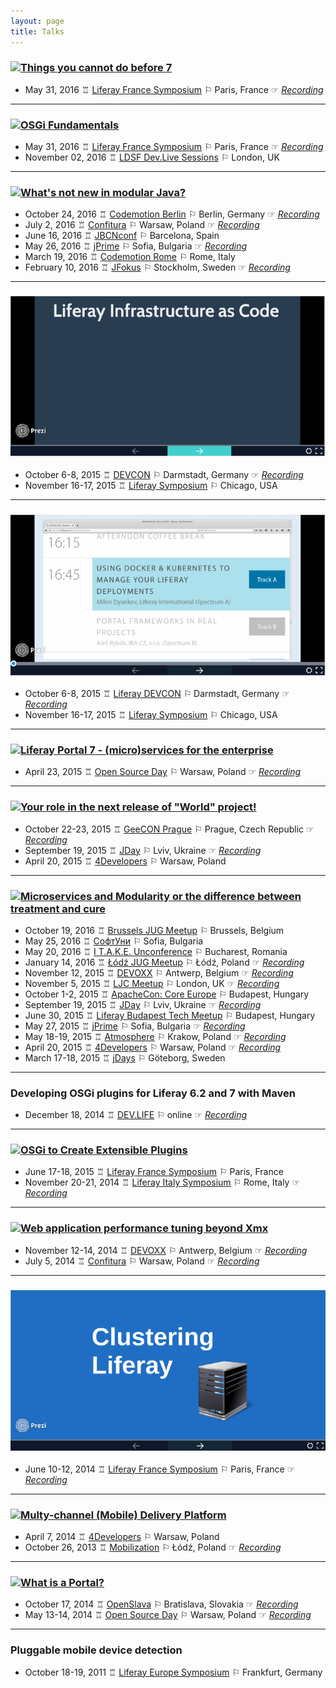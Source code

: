```yaml
---
layout: page
title: Talks
---
```


### [![Things you cannot do before 7](http://image.slidesharecdn.com/thingsyoucannotdobefore7-160602223521/95/things-you-cannotdobefore7-1-638.jpg?cb=1464907575)](http://www.slideshare.net/MilenDyankov1/things-you-cannotdobefore7)
- May 31, 2016 ♖ [Liferay France Symposium](https://www.liferay.com/en/web/france2015) ⚐ Paris, France ☞ *[Recording](https://www.youtube.com/watch?v=nAit8wRdcrc&index=1)*

---

### [![OSGi Fundamentals](http://image.slidesharecdn.com/osgifundamentals-160602222652/95/osgi-fundamentals-1-638.jpg?cb=1464907267)](http://www.slideshare.net/MilenDyankov1/osgi-fundamentals)
- May 31, 2016 ♖ [Liferay France Symposium](https://www.liferay.com/en/web/france2015) ⚐ Paris, France ☞ *[Recording](https://www.youtube.com/watch?v=R-VeJLp6pVA)*
- November 02, 2016 ♖ [LDSF Dev.Live Sessions](https://www.eventbrite.com/e/devlive-sessions-2016-registration-23823597020#) ⚐ London, UK

---

### [![What's not new in modular Java?](http://image.slidesharecdn.com/notnewinmodularjava-160210170221/95/whats-not-new-in-modular-java-1-638.jpg?cb=1458384921)](http://www.slideshare.net/MilenDyankov1/whats-not-new-in-modular-java)
 - October 24, 2016 ♖ [Codemotion Berlin](http://berlin2016.codemotionworld.com/) ⚐ Berlin, Germany ☞ *[Recording](https://www.voicerepublic.com/talks/what-s-not-new-in-modular-java)*
 - July 2, 2016 ♖ [Confitura](http://2016.confitura.pl) ⚐ Warsaw, Poland ☞ *[Recording](https://www.youtube.com/watch?v=VsYL9EezaW4)*
 - June 16, 2016 ♖ [JBCNconf](http://www.jbcnconf.com/2016) ⚐ Barcelona, Spain
 - May 26, 2016 ♖ [jPrime](http://jprime.io/) ⚐ Sofia, Bulgaria ☞ *[Recording](https://www.youtube.com/watch?v=NKS5VU_r7Bo)*
 - March 19, 2016 ♖ [Codemotion Rome](http://rome2016.codemotionworld.com) ⚐ Rome, Italy
 - February 10, 2016 ♖ [JFokus](http://www.jfokus.se/) ⚐ Stockholm, Sweden ☞ *[Recording](https://www.youtube.com/watch?v=ImRznovfJuM)*

---

### [![Liferay infrastructure as code](/assets/talks/infrastructure_as_code.png)](https://prezi.com/epuaqzlkns9b/liferay-infrastructure-as-code/)
 - October 6-8, 2015 ♖ [DEVCON](https://liferay.com/devcon2015) ⚐ Darmstadt, Germany ☞ *[Recording](https://www.youtube.com/watch?v=IjBEragveVw)*
 - November 16-17, 2015 ♖ [Liferay Symposium](https://liferay.com/northamerica2015) ⚐ Chicago, USA

---

### [![Using Docker & Kubernetes to mange your Liferay deployments](/assets/talks/docker_kubernetes_liferay.png)](https://prezi.com/2cjip6hn6yvw/using-docker-kubernetes-to-manage-liferay-deployments/)
 - October 6-8, 2015 ♖ [Liferay DEVCON](https://liferay.com/devcon2015) ⚐ Darmstadt, Germany ☞ *[Recording](https://www.youtube.com/watch?v=oelIjNK2a9s)*
 - November 16-17, 2015 ♖ [Liferay Symposium](https://liferay.com/northamerica2015) ⚐ Chicago, USA

---

### [![Liferay Portal 7 - (micro)services for the enterprise](https://image.slidesharecdn.com/liferay7-microservices4enterprise-150424054139-conversion-gate01/95/liferay-7-microservices-for-the-enterprise-1-638.jpg)](http://www.slideshare.net/MilenDyankov1/liferay7-microservices4enterprise)
 - April 23, 2015 ♖ [Open Source Day](http://opensourceday.pl/) ⚐ Warsaw, Poland ☞ *[Recording](https://www.youtube.com/watch?v=5V_yP5YVIc4)*

---

### [![Your role in the next release of "World" project!](https://image.slidesharecdn.com/yourroleintheworldproject-150421025708-conversion-gate01/95/your-role-in-the-next-release-of-world-project-1-638.jpg)](http://www.slideshare.net/MilenDyankov1/your-role-intheworldproject)
 - October 22-23, 2015 ♖ [GeeCON Prague](http://2015.geecon.cz/) ⚐ Prague, Czech Republic ☞ *[Recording](https://vimeo.com/146805999)*
 - September 19, 2015 ♖ [JDay](http://www.jday.com.ua/) ⚐ Lviv, Ukraine ☞ *[Recording](https://www.youtube.com/watch?v=MudSAQr-b-I)*
 - April 20, 2015 ♖ [4Developers](http://4developers.org.pl/) ⚐ Warsaw, Poland

---

### [![Microservices and Modularity or the difference between treatment and cure](https://image.slidesharecdn.com/microservicesandmodularity-150318082308-conversion-gate01/95/microservices-and-modularity-or-the-difference-between-treatment-and-cure-1-638.jpg?cb=1426667297)](http://www.slideshare.net/MilenDyankov1/microservices-and-modularity)
 - October 19, 2016 ♖ [Brussels JUG Meetup](https://www.meetup.com/BruJUG/events/234421071/) ⚐ Brussels, Belgium
 - May 25, 2016 ♖ [СофтУни](https://softuni.bg/trainings/1388/microservices-and-modularity) ⚐ Sofia, Bulgaria
 - May 20, 2016 ♖ [I T.A.K.E. Unconference](http://itakeunconf.com/) ⚐ Bucharest, Romania
 - January 14, 2016 ♖ [Łódź JUG Meetup](https://www.meetup.com/Java-User-Group-Lodz/events/227132299/) ⚐ Łódź, Poland ☞ *[Recording](https://www.youtube.com/watch?v=gzAsmQQM0Bs)*
 - November 12, 2015 ♖ [DEVOXX](http://www.devoxx.be/) ⚐ Antwerp, Belgium ☞ *[Recording](https://www.youtube.com/watch?v=O77777Zy_HE)*
 - November 5, 2015 ♖ [LJC Meetup](http://www.meetup.com/Londonjavacommunity/) ⚐ London, UK ☞ *[Recording](https://skillsmatter.com/skillscasts/6985-microservices-and-modularity-or-the-difference-between-treatment-and-cure)*
 - October 1-2, 2015 ♖ [ApacheCon: Core Europe](http://events.linuxfoundation.org/events/apachecon-core-europe) ⚐ Budapest, Hungary
 - September 19, 2015 ♖ [JDay](http://www.jday.com.ua/) ⚐ Lviv, Ukraine ☞ *[Recording](https://www.youtube.com/watch?v=nTAaU4v-pl4)*
 - June 30, 2015 ♖ [Liferay Budapest Tech Meetup](http://www.meetup.com/Liferay-Budapest-Tech-Meetup/events/222957142/) ⚐ Budapest, Hungary
 - May 27, 2015 ♖ [jPrime](http://jprime.io/) ⚐ Sofia, Bulgaria ☞ *[Recording](https://www.youtube.com/watch?v=rK2serMZXoo)*
 - May 18-19, 2015 ♖ [Atmosphere](http://atmosphere-conference.com/) ⚐ Krakow, Poland ☞ *[Recording](https://www.youtube.com/watch?v=Ad5aajcbuKE)*
 - April 20, 2015 ♖ [4Developers](http://4developers.org.pl/) ⚐ Warsaw, Poland ☞ *[Recording](https://www.youtube.com/watch?v=_3L5raKY6hA)*
 - March 17-18, 2015 ♖ [jDays](http://www.jdays.se/) ⚐ Göteborg, Sweden

---

### Developing OSGi plugins for Liferay 6.2 and 7 with Maven
 - December 18, 2014 ♖ [DEV.LIFE](https://www.liferay.com/community/dev.life/home) ⚐ online ☞ *[Recording](https://www.youtube.com/watch?v=k2qxh7FzfH8)*

---

### [![OSGi to Create Extensible Plugins](https://image.slidesharecdn.com/extensibleplugins-150626192912-lva1-app6892/95/leveraging-osgi-to-create-extensible-plugins-for-liferay-62-1-638.jpg)](http://www.slideshare.net/MilenDyankov1/extensible-plugins)
 - June 17-18, 2015 ♖ [Liferay France Symposium](https://www.liferay.com/en/web/france2015) ⚐ Paris, France
 - November 20-21, 2014 ♖ [Liferay Italy Symposium](https://www.liferay.com/web/italy2014/) ⚐ Rome, Italy ☞ *[Recording](https://www.youtube.com/watch?v=6WQNDm8780o#t=16)*

---

### [![Web application performance tuning beyond Xmx](https://image.slidesharecdn.com/webappperformance-140707140346-phpapp01/95/web-application-performance-tuning-beyond-xmx-1-638.jpg?cb=1416054360)](http://www.slideshare.net/MilenDyankov1/webapp-performance)
 - November 12-14, 2014 ♖ [DEVOXX](http://www.devoxx.be/) ⚐ Antwerp, Belgium ☞ *[Recording](https://www.youtube.com/watch?v=uW9kSCU9jCg)*
 - July 5, 2014 ♖ [Confitura](http://2014.confitura.pl/) ⚐ Warsaw, Poland ☞ *[Recording](https://www.youtube.com/watch?v=QKH1kJmjc78)*

---

### [![Clustering Liferay](/assets/talks/clustering_liferay.png)](https://prezi.com/4gjbivklbaet/clustering-liferay/)
 - June 10-12, 2014 ♖ [Liferay France Symposium](http://www.liferay.com/france2014) ⚐ Paris, France ☞ *[Recording](https://www.youtube.com/watch?v=JtV4_n5pXGE)*

---

### [![Multy-channel (Mobile) Delivery Platform](https://image.slidesharecdn.com/liferay-mobile-delivery-platform-final-131028045000-phpapp02/95/liferay-multichannel-mobile-delivery-platform-1-638.jpg)](http://www.slideshare.net/MilenDyankov1/liferay-mobile-delivery-platform)
 - April 7, 2014 ♖ [4Developers](http://2014.4developers.org.pl/pl/) ⚐ Warsaw, Poland
 - October 26, 2013 ♖ [Mobilization](http://2013.mobilization.pl/agenda/) ⚐ Łódź, Poland ☞ *[Recording](https://www.youtube.com/watch?v=YPtE59698WY)*

---

### [![What is a Portal?](https://image.slidesharecdn.com/whatisaportal-130613080216-phpapp02/95/what-is-a-portal-1-638.jpg)](http://www.slideshare.net/MilenDyankov1/what-is-a-portal-22918061)
 - October 17, 2014 ♖ [OpenSlava](http://www.openslava.sk/2014/) ⚐ Bratislava, Slovakia ☞ *[Recording](https://www.youtube.com/watch?v=lGpapQMJmZY)*
 - May 13-14, 2014 ♖ [Open Source Day](http://opensourceday.pl/) ⚐ Warsaw, Poland ☞ *[Recording](https://www.youtube.com/watch?v=I0SsEQNgjdw)*

---

### Pluggable mobile device detection
 - October 18-19, 2011 ♖ [Liferay Europe Symposium](https://www.liferay.com/events/liferay-symposiums/europe-2011) ⚐ Frankfurt, Germany
